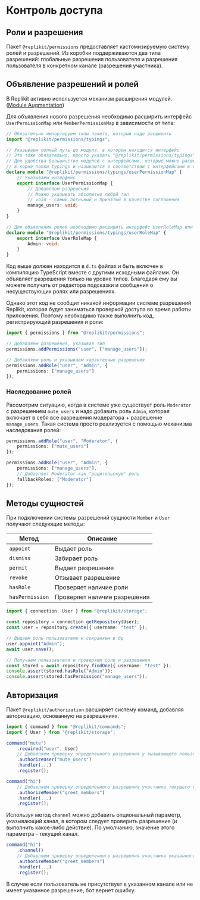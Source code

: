 # Контроль доступа

## Роли и разрешения

Пакет `@replikit/permissions` предоставляет кастомизируемую систему ролей и разрешений.
Из коробки поддерживаются два типа разрешений: глобальные разрешения пользователя и разрешения пользователя в конкретном канале (разрешения участника).

## Объявление разрешений и ролей

В Replikit активно используется механизм расширения модулей. ([Module Augmentation](https://www.typescriptlang.org/docs/handbook/declaration-merging.html#module-augmentation))

Для объявления нового разрешения необходимо расширить интерфейс `UserPermissionMap` или `MemberPermissionMap` в зависимости от типа:

```ts
// Обязательно импортируем типы пакета, который надо расширить
import "@replikit/permissions/typings";

// Указываем полный путь до модуля, в котором находится интерфейс
// Это тоже обязательно, просто указать "@replikit/permissions/typings" не получится
// Для удобства большинство модулей с интерфейсами, которые можно расширить находятся
// в корне папки typings и называются в соответствии с интерфейсами в camelCase
declare module "@replikit/permissions/typings/userPermissionMap" {
    // Указываем интерфейс
    export interface UserPermissionMap {
        // Добавляем разрешения
        // Можно указывать абсолютно любой тип
        // void - cамый логичный и принятый в качестве соглашения
        manage_users: void;
    }
}

// Для объявления ролей необходимо расширить интерфейс UserRoleMap или MemberRoleMap
declare module "@replikit/permissions/typings/userRoleMap" {
    export interface UserRoleMap {
        Admin: void;
    }
}
```

Код выше должен находится в `d.ts` файлах и быть включен в компиляцию TypeScript вместе с другими исходными файлами.
Он объявляет разрешения только на уровне типов.
Благодаря ему вы можете получать от редактора подсказки и сообщения о несуществующих ролях или разрешениях.

Однако этот код не сообщит никакой информации системе разрешений Replikit, которая будет заниматься проверкой доступа
во время работы приложения. Поэтому необходимо также выполнить код, регистрирующий разрешения и роли:

```ts
import { permissions } from "@replikit/permissions";

// Добавляем разрешения, указывая тип
permissions.addPermissions("user", ["manage_users"]);

// Добавляем роль и указываем характерные разрешения
permissions.addRole("user", "Admin", {
    permissions: ["manage_users"]
});
```

### Наследование ролей

Рассмотрим ситуацию, когда в системе уже существует роль `Moderator` с разрешением `mute_users`
и надо добавить роль `Admin`, которая включает в себя все разрешения модератора + разрешение `manage_users`.
Такая система просто реализуется с помощью механизма наследования ролей:

```ts
permissions.addRole("user", "Moderator", {
    permissions: ["mute_users"]
});

permissions.addRole("user", "Admin", {
    permissions: ["manage_users"],
    // Добавляет Moderator как "родительскую" роль
    fallbackRoles: ["Moderator"]
});
```

## Методы сущностей

При подключении системы разрешений сущности `Member` и `User` получают следующие методы:

| Метод           | Описание                     |
| --------------- | ---------------------------- |
| `appoint`       | Выдает роль                  |
| `dismiss`       | Забирает роль                |
| `permit`        | Выдает разрешение            |
| `revoke`        | Отзывает разрешение          |
| `hasRole`       | Проверяет наличие роли       |
| `hasPermission` | Проверяет наличие разрешения |

```ts
import { connection, User } from "@replikit/storage";

const repository = connection.getRepository(User);
const user = repository.create({ username: "test" });

// Выдаем роль пользователю и сохраняем в бд
user.appoint("Admin");
await user.save();

// Получаем пользователя и проверяем роли и разрешения
const stored = await repository.findOne({ username: "test" });
console.assert(stored.hasRole("Admin"));
console.assert(stored.hasPermission("manage_users"));
```

## Авторизация

Пакет `@replikit/authorization` расширяет систему команд, добавляя авторизацию, основанную на разрешениях.

```ts
import { command } from "@replikit/commands";
import { User } from "@replikit/storage";

command("mute")
    .required("user", User)
    // Добавляем проверку определенного разрешения у вызывающего пользователя
    .authorizeUser("mute_users")
    .handler(...)
    .register();

command("hi")
    // Добавляем проверку определенного разрешения участника текущего канала
    .authorizeMember("greet_members")
    .handler(...)
    .register();
```

Используя метод `channel` можно добавить опциональный параметр, указывающий канал, в котором следует проверить разрешение (и выполнить какое-либо действие).
По умолчанию, значение этого параметра - текущий канал.

```ts
command("hi")
    .channel()
    // Добавляем проверку определенного разрешения участника указанного канала
    .authorizeMember("greet_members")
    .handler(...)
    .register();
```

В случае если пользователь не присутствует в указанном канале или не имеет указанное разрешение, бот вернет ошибку.
